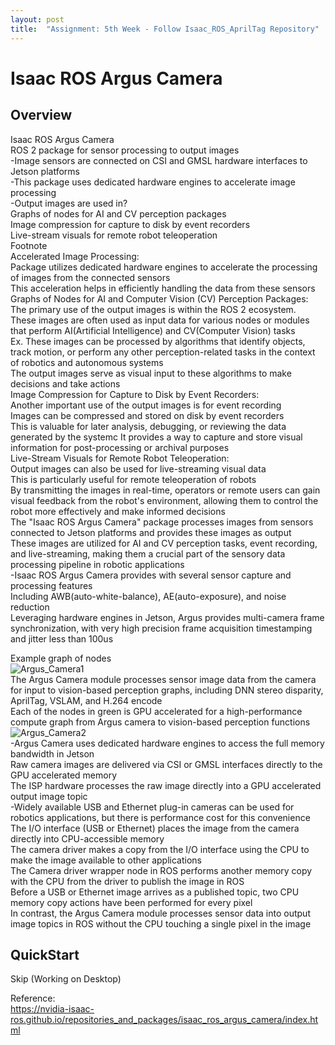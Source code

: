 ```yaml
---
layout: post
title:  "Assignment: 5th Week - Follow Isaac_ROS_AprilTag Repository"
---
```

# Isaac ROS Argus Camera
## Overview
Isaac ROS Argus Camera <br/>
ROS 2 package for sensor processing to output images <br/>
-Image sensors are connected on CSI and GMSL hardware interfaces to Jetson platforms <br/> 
-This package uses dedicated hardware engines to accelerate image processing <br/> 
-Output images are used in? <br/>
Graphs of nodes for AI and CV perception packages <br/>
Image compression for capture to disk by event recorders <br/>
Live-stream visuals for remote robot teleoperation <br/> 
Footnote <br/>
Accelerated Image Processing: <br/>
Package utilizes dedicated hardware engines to accelerate the processing of images from the connected sensors <br/>
This acceleration helps in efficiently handling the data from these sensors <br/>
Graphs of Nodes for AI and Computer Vision (CV) Perception Packages: <br/>
The primary use of the output images is within the ROS 2 ecosystem. <br/>
These images are often used as input data for various nodes or modules that perform AI(Artificial Intelligence) and CV(Computer Vision) tasks <br/>
Ex. These images can be processed by algorithms that identify objects, track motion, or perform any other perception-related tasks in the context of robotics and autonomous systems <br/>
The output images serve as visual input to these algorithms to make decisions and take actions <br/>
Image Compression for Capture to Disk by Event Recorders: <br/>
Another important use of the output images is for event recording <br/>
Images can be compressed and stored on disk by event recorders <br/>
This is valuable for later analysis, debugging, or reviewing the data generated by the systemc
It provides a way to capture and store visual information for post-processing or archival purposes <br/>
Live-Stream Visuals for Remote Robot Teleoperation: <br/>
Output images can also be used for live-streaming visual data <br/>
This is particularly useful for remote teleoperation of robots <br/>
By transmitting the images in real-time, operators or remote users can gain visual feedback from the robot's environment, allowing them to control the robot more effectively and make informed decisions <br/>
The "Isaac ROS Argus Camera" package processes images from sensors connected to Jetson platforms and provides these images as output <br/>
These images are utilized for AI and CV perception tasks, event recording, and live-streaming, making them a crucial part of the sensory data processing pipeline in robotic applications <br/>
-Isaac ROS Argus Camera provides with several sensor capture and processing features <br/>
Including AWB(auto-white-balance), AE(auto-exposure), and noise reduction <br/>
Leveraging hardware engines in Jetson, Argus provides multi-camera frame synchronization, with very high precision frame acquisition timestamping and jitter less than 100us <br/>

Example graph of nodes <br/>
![Argus_Camera1](https://github.com/growingpenguin/growingpenguin.github.io/assets/110277903/f9d2408f-72b3-40be-a239-f721b7158467) <br/>
The Argus Camera module processes sensor image data from the camera for input to vision-based perception graphs, including DNN stereo disparity, AprilTag, VSLAM, and H.264 encode <br/>
Each of the nodes in green is GPU accelerated for a high-performance compute graph from Argus camera to vision-based perception functions <br/>
![Argus_Camera2](https://github.com/growingpenguin/growingpenguin.github.io/assets/110277903/d26c3410-9a35-46b9-9738-d88f935799b9) <br/>
-Argus Camera uses dedicated hardware engines to access the full memory bandwidth in Jetson <br/>
Raw camera images are delivered via CSI or GMSL interfaces directly to the GPU accelerated memory <br/> 
The ISP hardware processes the raw image directly into a GPU accelerated output image topic <br/>
-Widely available USB and Ethernet plug-in cameras can be used for robotics applications, but there is performance cost for this convenience <br/>
The I/O interface (USB or Ethernet) places the image from the camera directly into CPU-accessible memory <br/>
The camera driver makes a copy from the I/O interface using the CPU to make the image available to other applications <br/>
The Camera driver wrapper node in ROS performs another memory copy with the CPU from the driver to publish the image in ROS <br/>
Before a USB or Ethernet image arrives as a published topic, two CPU memory copy actions have been performed for every pixel <br/>
In contrast, the Argus Camera module processes sensor data into output image topics in ROS without the CPU touching a single pixel in the image <br/>

## QuickStart
Skip (Working on Desktop) <br/>

Reference: <br/>
https://nvidia-isaac-ros.github.io/repositories_and_packages/isaac_ros_argus_camera/index.html <br/>





